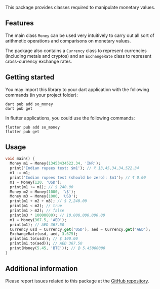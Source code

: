 This package provides classes required to manipulate monetary values.
## Features
The main class `Money` can be used very intuitively to carry out all sort of arithmetic operations and comparisons
on monetary values.

The package also contains a `Currency` class to represent currencies (including metals and cryptos) and an `ExchangeRate` class 
to represent cross-currency exchange rates.

## Getting started

You may import this library to your dart application with the following commands (in your project folder):

```shell
dart pub add so_money
dart pub get
```

In flutter applications, you could use the following commands:
```shell
flutter pub add so_money
flutter pub get
```

## Usage

```dart
void main() {
  Money m1 = Money(13453434522.34, 'INR');
  print('Indian rupees test: $m1'); // ₹ 13,45,34,34,522.34
  m1 -= m1;
  print('Indian rupees test (should be zero): $m1'); // ₹ 0.00
  m1 = Money(120, 'USD');
  print(m1 += m1); // $ 240.00
  Money m2 = Money(1000, '\$');
  Money m3 = Money(1000, 'USD');
  print(m1 + m2 + m3); // $ 2,240.00
  print(m1 < m2); // true
  print(m1 > m2); // false
  print(m3 * 10000000); // 10,000,000,000.00
  m1 = Money(367.5, 'AED');
  print(m1); // AED 367.50
  Currency usd = Currency.get('USD'), aed = Currency.get('AED');
  ExchangeRate(usd, aed, 3.675);
  print(m1.to(usd)); // $ 100.00
  print(m1.to(aed)); // AED 367.50
  print(Money(5.45, 'BTC')); // ₿ 5.45000000
}
```

## Additional information

Please report issues related to this package at the [GitHub repository](https://github.com/syampillai/so_money/issues).